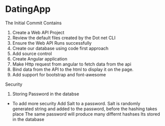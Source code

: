 # DatingApp
The Initial Commit Contains
1. Create a Web API Project
2. Review the default files created by the Dot net CLI
3. Ensure the Web API Runs successfully
4. Create our database using code first approach
5. Add source control
6. Create Angular application
7. Make Http request from angular to fetch data from the api
8. Bind data from the API to the html to display it on the page.
9. Add support for bootstrap and font-awesome

Security
1. Storing Password in the databse
  - To add more security Add Salt to a password.
    Salt is randomly generated string and added to the password, before the hashing takes place
    The same password will produce many differnt hashses
    Its stored in the database
